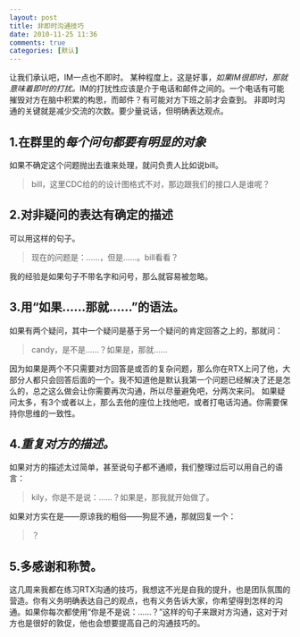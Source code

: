 ```yaml
---
layout: post
title: 非即时沟通技巧
date: 2010-11-25 11:36
comments: true
categories: [默认]
---
```

让我们承认吧，IM一点也不即时。
某种程度上，这是好事，<em>如果IM很即时，那就意味着即时的打扰。</em>IM的打扰性应该是介于电话和邮件之间的。一个电话有可能摧毁对方在脑中积累的构思，而邮件？有可能对方下班之前才会查到。
非即时沟通的关键就是减少交流的次数。要少量说话，但明确表达观点。
<h2>1.在群里的<em>每个问句都要有明显的对象</em></h2>
如果不确定这个问题抛出去谁来处理，就问负责人比如说bill。
<blockquote>bill，这里CDC给的的设计图格式不对，那边跟我们的接口人是谁呢？</blockquote>
<h2>2.对非疑问的表达有确定的描述</h2>
可以用这样的句子。
<blockquote>现在的问题是：……，但是……。bill看看？</blockquote>
我的经验是如果句子不带名字和问号，那么就容易被忽略。
<h2>3.用“如果……那就……”的语法。</h2>
如果有两个疑问，其中一个疑问是基于另一个疑问的肯定回答之上的，那就问：
<blockquote>candy，是不是……？如果是，那就……</blockquote>
因为如果是两个不只需要对方回答是或否的复杂问题，那么你在RTX上问了他，大部分人都只会回答后面的一个。我不知道他是默认我第一个问题已经解决了还是怎么的，总之这么做会让你需要再次沟通，所以尽量避免吧，分两次来问。
如果疑问太多，有3个或者以上，那么去他的座位上找他吧，或者打电话沟通。你需要保持你思维的一致性。
<h2>4.<em>重复对方的描述。</em></h2>
<em></em>如果对方的描述太过简单，甚至说句子都不通顺，我们整理过后可以用自己的语言：
<blockquote>kily，你是不是说：……？如果是，那我就开始做了。</blockquote>
如果对方实在是——原谅我的粗俗——狗屁不通，那就回复一个：
<blockquote>？</blockquote>
<h2>5.多感谢和称赞。</h2>
这几周来我都在练习RTX沟通的技巧，我想这不光是自我的提升，也是团队氛围的营造。你有义务明确表达自己的观点，也有义务告诉大家，你希望得到怎样的沟通。如果你每次都使用“你是不是说：……？”这样的句子来跟对方沟通，这对于对方也是很好的敦促，他也会想要提高自己的沟通技巧的。
